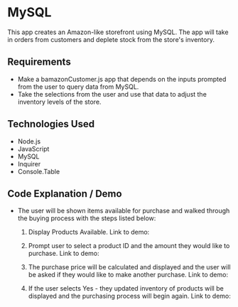 # MySQL
This app creates an Amazon-like storefront using MySQL. The app will take in orders from customers and deplete stock from the store's inventory. 

## Requirements
- Make a bamazonCustomer.js app that depends on the inputs prompted from the user to query data from MySQL. 
- Take the selections from the user and use that data to adjust the inventory levels of the store.

## Technologies Used
- Node.js
- JavaScript
- MySQL
- Inquirer
- Console.Table

## Code Explanation / Demo
- The user will be shown items available for purchase and walked through the buying process with the steps listed below:

  1) Display Products Available.
    Link to demo: 

  2) Prompt user to select a product ID and the amount they would like to purchase. 
    Link to demo:

  3) The purchase price will be calculated and displayed and the user will be asked if they would like to make another purchase.
    Link to demo:

  4) If the user selects Yes - they updated inventory of products will be displayed and the purchasing process will begin again.
    Link to demo:


